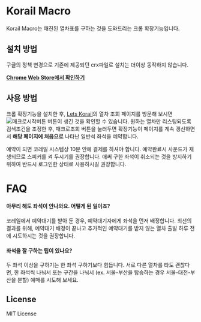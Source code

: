 Korail Macro
============

Korail Macro는 매진된 열차표를 구하는 것을 도와드리는 크롬 확장기능입니다.

설치 방법
-------
구글의 정책 변경으로 기존에 제공되던 crx파일로 설치는 더이상 동작하지 않습니다.

**[Chrome Web Store에서 확인하기](https://chrome.google.com/webstore/detail/korail-macro/nfmdeemncclfiaeppedpkaekjhceffka)**


사용 방법
--------
크롬 확장기능을 설치한 후, [Lets Korail](http://www.letskorail.com)의 열차 조회 페이지를 방문해 보시면 ![매크로시작버튼](https://raw.githubusercontent.com/kswchoo/korailmacro/master/btn_start.png) 버튼이 생긴 것을 확인할 수 있습니다. 원하는 열차만 리스팅되도록 검색조건을 조정한 후, 매크로조회 버튼을 눌러두면 확장기능이 페이지를 계속 갱신하면서 **해당 페이지에 처음으로** 나타난 일반석 좌석을 예약합니다.

예약이 되면 코레일 시스템상 10분 안에 결제를 하셔야 합니다. 예약완료시 사운드가 재생되므로 스피커를 켜 두시기를 권장합니다. 애써 구한 좌석이 취소되는 것을 방지하기 위하여 반드시 로그인한 상태로 사용하시길 권장합니다.


FAQ
============
#### 아무리 해도 좌석이 안나와요. 어떻게 된 일이죠? 
코레일에서 예약대기를 받아 둔 경우, 예약대기자에게 좌석을 먼저 배정합니다. 최선의 결과를 위해, 예약대기 배정이 끝나고 추가적인 예약대기를 받지 않는 열차 출발 하루 전에 시도하시는 것을 권장합니다.

#### 좌석을 잘 구하는 팁이 있나요?
두 좌석 이상을 구하기는 한 좌석 구하기보다 힘듭니다. 서로 다른 열차를 타도 괜찮다면, 한 좌석씩 나눠서 또는 구간을 나눠서 (ex. 서울-부산을 탑승하는 경우 서울-대전-부산을 분할) 예매를 시도해 보세요.


License
-------
MIT License
